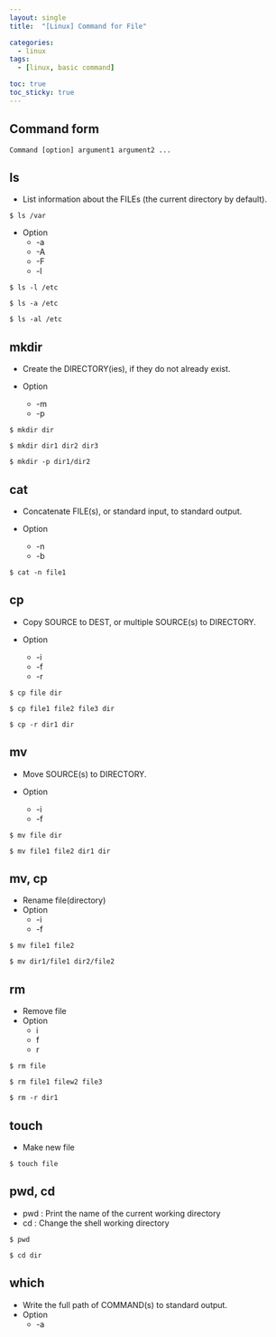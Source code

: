 ```yaml
---
layout: single
title:  "[Linux] Command for File"

categories:
  - linux
tags:
  - [linux, basic command]

toc: true
toc_sticky: true
---
```


## Command form
``
Command [option] argument1 argument2 ...
``

## ls

- List information about the FILEs (the current directory by default).

``
$ ls /var
``

- Option
  - -a
  - -A
  - -F
  - -l

``
$ ls -l /etc
``

``
$ ls -a /etc
``

``
$ ls -al /etc
``

## mkdir

- Create the DIRECTORY(ies), if they do not already exist.

- Option
  - -m
  - -p

``
$ mkdir dir
``

``
$ mkdir dir1 dir2 dir3
``

``
$ mkdir -p dir1/dir2
``

## cat

- Concatenate FILE(s), or standard input, to standard output.

- Option
  - -n
  - -b 

``
$ cat -n file1
``

## cp

- Copy SOURCE to DEST, or multiple SOURCE(s) to DIRECTORY.

- Option
  - -i
  - -f
  - -r

``
$ cp file dir
``

``
$ cp file1 file2 file3 dir
``

``
$ cp -r dir1 dir
``

## mv

- Move SOURCE(s) to DIRECTORY.

- Option
  - -i
  - -f

``
$ mv file dir
``

``
$ mv file1 file2 dir1 dir
``

## mv, cp
- Rename file(directory)
- Option
  - -i
  - -f

``
$ mv file1 file2
``

``
$ mv dir1/file1 dir2/file2
``

## rm

- Remove file
- Option
  - i
  - f
  - r

``
$ rm file
``

``
$ rm file1 filew2 file3
``

``
$ rm -r dir1
``

## touch

- Make new file

``
$ touch file
``

## pwd, cd
- pwd : Print the name of the current working directory
- cd : Change the shell working directory

``
$ pwd
``

``
$ cd dir
``

## which

- Write the full path of COMMAND(s) to standard output.
- Option
  - -a